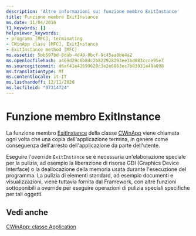 ```yaml
---
description: 'Altre informazioni su: funzione membro ExitInstance'
title: Funzione membro ExitInstance
ms.date: 11/04/2016
f1_keywords: []
helpviewer_keywords:
- programs [MFC], terminating
- CWinApp class [MFC], ExitInstance
- ExitInstance method [MFC]
ms.assetid: 5bb597bd-8dab-4d49-8bcf-9c45aa8be4a2
ms.openlocfilehash: a469d29c6b8dc2b822928293ee3bd083ccce95e7
ms.sourcegitcommit: d6af41e42699628c3e2e6063ec7b03931a49a098
ms.translationtype: MT
ms.contentlocale: it-IT
ms.lasthandoff: 12/11/2020
ms.locfileid: "97314724"
---
```

# <a name="exitinstance-member-function"></a>Funzione membro ExitInstance

La funzione membro [ExitInstance](reference/cwinapp-class.md#exitinstance) della classe [CWinApp](reference/cwinapp-class.md) viene chiamata ogni volta che una copia dell'applicazione termina, in genere come conseguenza dell'arresto dell'applicazione da parte dell'utente.

Eseguire l'override `ExitInstance` se è necessaria un'elaborazione speciale per la pulizia, ad esempio la liberazione di risorse GDI (Graphics Device Interface) o la deallocazione della memoria usata durante l'esecuzione del programma. La pulizia di elementi standard, ad esempio documenti e visualizzazioni, viene tuttavia fornita dal Framework, con altre funzioni sottoponibili a override per eseguire operazioni di pulizia speciali specifiche per tali oggetti.

## <a name="see-also"></a>Vedi anche

[CWinApp: classe Application](cwinapp-the-application-class.md)
